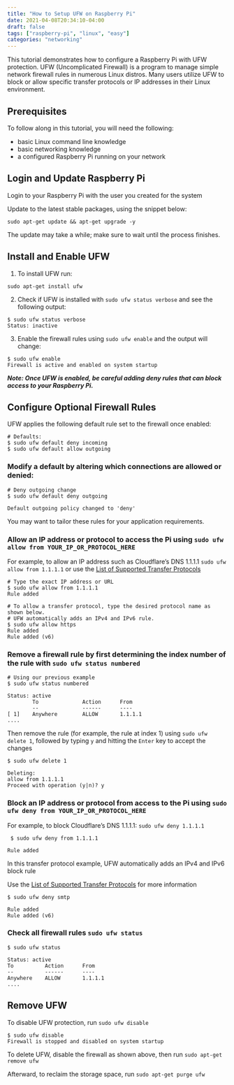 ```yaml
---
title: "How to Setup UFW on Raspberry Pi"
date: 2021-04-08T20:34:10-04:00
draft: false
tags: ["raspberry-pi", "linux", "easy"]
categories: "networking"
---
```


This tutorial demonstrates how to configure a Raspberry Pi with UFW protection. UFW (Uncomplicated Firewall) is a program to manage simple network firewall rules in numerous Linux distros. Many users utilize UFW to block or allow specific transfer protocols or IP addresses in their Linux environment.

## Prerequisites
To follow along in this tutorial, you will need the following:

- basic Linux command line knowledge
- basic networking knowledge
- a configured Raspberry Pi running on your network

## Login and Update Raspberry Pi
Login to your Raspberry Pi with the user you created for the system

Update to the latest stable packages, using the snippet below:

```posix
sudo apt-get update && apt-get upgrade -y
```

The update may take a while; make sure to wait until the process finishes.

## Install and Enable UFW

1. To install UFW run:
```posix
sudo apt-get install ufw
```

2. Check if UFW is installed with `sudo ufw status verbose` and see the following output:
  ```posix
  $ sudo ufw status verbose
  Status: inactive  
  ```

3. Enable the firewall rules using `sudo ufw enable` and the output will change:
  ```posix
  $ sudo ufw enable
  Firewall is active and enabled on system startup
  ```

***Note: Once UFW is enabled, be careful adding deny rules that can block access to your Raspberry Pi.***

## Configure Optional Firewall Rules
UFW applies the following default rule set to the firewall once enabled:

```posix
# Defaults:
$ sudo ufw default deny incoming
$ sudo ufw default allow outgoing
```

### Modify a default by altering which connections are allowed or denied:

```posix
# Deny outgoing change
$ sudo ufw default deny outgoing

Default outgoing policy changed to 'deny'
```

You may want to tailor these rules for your application requirements.


### Allow an IP address or protocol to access the Pi using `sudo ufw allow from YOUR_IP_OR_PROTOCOL_HERE`

For example, to allow an IP address such as Cloudflare’s DNS 1.1.1.1 `sudo ufw allow from 1.1.1.1` or use the [List of Supported Transfer Protocols][list-of-protocols]

```posix
# Type the exact IP address or URL
$ sudo ufw allow from 1.1.1.1
Rule added

# To allow a transfer protocol, type the desired protocol name as shown below. 
# UFW automatically adds an IPv4 and IPv6 rule.
$ sudo ufw allow https
Rule added
Rule added (v6)
```

### Remove a firewall rule by first determining the index number of the rule with `sudo ufw status numbered`

```posix
# Using our previous example
$ sudo ufw status numbered

Status: active
        To              Action      From
        --              ------      ----
[ 1]    Anywhere        ALLOW       1.1.1.1
....
```

Then remove the rule (for example, the rule at index 1) using `sudo ufw delete 1`, followed by typing `y` and hitting the `Enter` key to accept the changes

```posix
$ sudo ufw delete 1

Deleting:
allow from 1.1.1.1
Proceed with operation (y|n)? y
```

### Block an IP address or protocol from access to the Pi using `sudo ufw deny from YOUR_IP_OR_PROTOCOL_HERE`

For example, to block Cloudflare’s DNS 1.1.1.1: `sudo ufw deny 1.1.1.1`

```posix
 $ sudo ufw deny from 1.1.1.1
 
Rule added
```

In this transfer protocol example, UFW automatically adds an IPv4 and IPv6 block rule

Use the [List of Supported Transfer Protocols][list-of-protocols] for more information


```posix 
$ sudo ufw deny smtp

Rule added
Rule added (v6)
```

### Check all firewall rules `sudo ufw status`
```posix
$ sudo ufw status

Status: active
To          Action      From
--          ------      ----
Anywhere    ALLOW       1.1.1.1
....
```

## Remove UFW
To disable UFW protection, run `sudo ufw disable`
```posix
$ sudo ufw disable
Firewall is stopped and disabled on system startup
```

To delete UFW, disable the firewall as shown above, then run `sudo apt-get remove ufw`

Afterward, to reclaim the storage space, run `sudo apt-get purge ufw`

[list-of-protocols]: https://help.ubuntu.com/community/UFW
